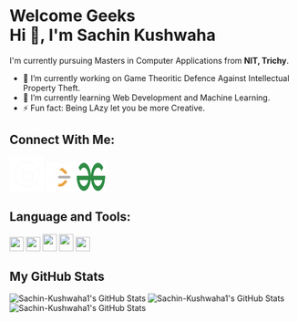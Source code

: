 # Welcome Geeks  <br/> Hi 👋, I'm Sachin Kushwaha  
I'm currently pursuing Masters in Computer Applications from **NIT, Trichy**.
- 🔭 I’m currently working on Game Theoritic Defence Against Intellectual Property Theft.
- 🌱 I’m currently learning Web Development and Machine Learning.
- ⚡ Fun fact: Being LAzy let you be more Creative.

## Connect With Me:
[<img src="https://github.com/Sachin-Kushwaha1/CV/blob/main/linkedinwt.png" width="60" height="60">](https://www.linkedin.com/in/sachin-kushwaha1/)
[<img src="https://github.com/Sachin-Kushwaha1/CV/blob/main/LeetCode.png" width="50" height="50">](https://leetcode.com/Sachin_Kushwaha/)
[<img src="https://github.com/Sachin-Kushwaha1/CV/blob/main/gfg-gg-logo.svg" width="50" height="50">](https://www.geeksforgeeks.org/user/405notfound/)


## Language and Tools:
[<img src="https://upload.wikimedia.org/wikipedia/commons/thumb/1/18/ISO_C%2B%2B_Logo.svg/180px-ISO_C%2B%2B_Logo.svg.png" width="25" height="25">](https://cplusplus.com/)
[<img src="https://docs.python.org/3/_static/py.svg" width="25" height="25">](https://www.python.org/)
[<img src="https://upload.wikimedia.org/wikipedia/commons/thumb/6/61/HTML5_logo_and_wordmark.svg/180px-HTML5_logo_and_wordmark.svg.png" width="25" height="30">](https://www.w3schools.com/html/default.asp)
[<img src="https://upload.wikimedia.org/wikipedia/commons/thumb/d/d5/CSS3_logo_and_wordmark.svg/180px-CSS3_logo_and_wordmark.svg.png" width="25" height="30">](https://www.w3schools.com/css/default.asp)
[<img src="https://upload.wikimedia.org/wikipedia/commons/6/6a/JavaScript-logo.png" width="25" height="25">](https://www.w3schools.com/js/default.asp)

## My GitHub Stats
<img src="https://github-readme-stats.vercel.app/api?username=Sachin-Kushwaha1&theme=highcontrast&show_icons=true&hide_border=true&count_private=true" alt="Sachin-Kushwaha1's GitHub Stats" />
<img src="https://github-readme-stats.vercel.app/api/top-langs/?username=Sachin-Kushwaha1&theme=highcontrast&show_icons=true&hide_border=true&layout=compact" alt="Sachin-Kushwaha1's GitHub Stats" />
<img src="https://github-readme-streak-stats.herokuapp.com/?user=Sachin-Kushwaha1&theme=highcontrast&hide_border=true" alt="Sachin-Kushwaha1's GitHub Stats" />
